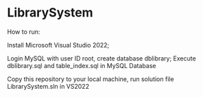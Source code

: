 # LibrarySystem
How to run:

Install Microsoft Visual Studio 2022;

Login MySQL with user ID root, create database dblibrary; Execute dblibrary.sql and table_index.sql in MySQL Database

Copy this repository to your local machine, run solution file LibrarySystem.sln in VS2022

